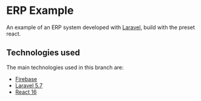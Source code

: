 # ERP Example

An example of an ERP system developed with [Laravel](https://laravel.com/), build with the preset react.

## Technologies used

The main technologies used in this branch are:

* [Firebase](https://firebase.google.com/docs/)
* [Laravel 5.7](https://laravel.com/docs/5.7)
* [React 16](https://reactjs.org/docs/getting-started.html)